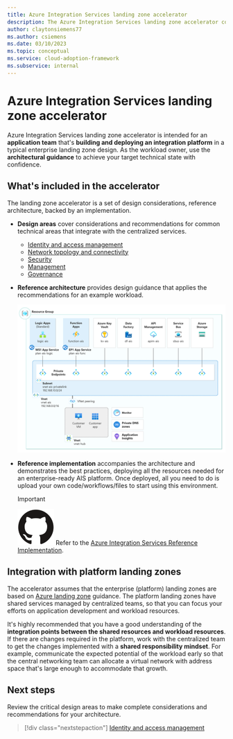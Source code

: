 ```yaml
---
title: Azure Integration Services landing zone accelerator
description: The Azure Integration Services landing zone accelerator consist of a collection of ARM templates that you can use to automate the deployment of all of the resources needed for an enterprise-ready integration platform.
author: claytonsiemens77
ms.author: csiemens
ms.date: 03/10/2023
ms.topic: conceptual
ms.service: cloud-adoption-framework
ms.subservice: internal
---
```


# Azure Integration Services landing zone accelerator

Azure Integration Services landing zone accelerator is intended for an **application team** that's **building and deploying an integration platform** in a typical enterprise landing zone design. As the workload owner, use the **architectural guidance** to achieve your target technical state with confidence.  

## What's included in the accelerator

The landing zone accelerator is a set of design considerations, reference architecture, backed by an implementation.

- **Design areas** cover considerations and recommendations for common technical areas that integrate with the centralized services.

    - [Identity and access management](./identity-and-access-management.md)
    - [Network topology and connectivity](./network-topology-and-connectivity.md)
    - [Security](./security.md)
    - [Management](./management.md)
    - [Governance](./governance.md)


- **Reference architecture** provides design guidance that applies the recommendations for an example workload.

    [![Diagram that shows Azure Integration Services landing zone accelerator architecture.](./media/ais-enterprise-deployment_HighRes.png)](./media/ais-enterprise-deployment_HighRes.png#lightbox)

- **Reference implementation** accompanies the architecture and demonstrates the best practices, deploying all the resources needed for an enterprise-ready AIS platform. Once deployed, all you need to do is upload your own code/workflows/files to start using this environment.

    > [!IMPORTANT]
    > ![GitHub logo](../../_images/github.svg) Refer to the [Azure Integration Services Reference Implementation](https://github.com/Azure/Integration-Services-Landing-Zone-Accelerator/blob/main/docs/Reference%20Implementation.md).

## Integration with platform landing zones

The accelerator assumes that the enterprise (platform) landing zones are based on [Azure landing zone](../../../ready/landing-zone/index.md) guidance. The platform landing zones have shared services managed by centralized teams, so that you can focus your efforts on application development and workload resources. 

It's highly recommended that you have a good understanding of the **integration points between the shared resources and workload resources**. If there are changes required in the platform, work with the centralized team to get the changes implemented with a **shared responsibility mindset**. For example, communicate the expected potential of the workload early so that the central networking team can allocate a virtual network with address space that's large enough to accommodate that growth.

## Next steps

Review the critical design areas to make complete considerations and recommendations for your architecture. 

> [!div class="nextstepaction"] 
> [Identity and access management](./identity-and-access-management.md)
